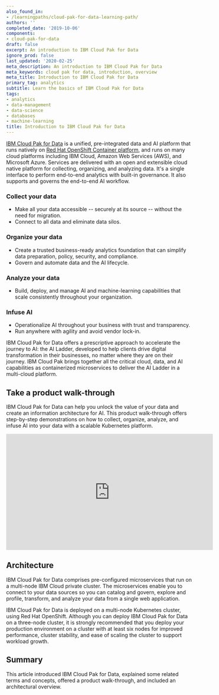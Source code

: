 ```yaml
---
also_found_in:
- /learningpaths/cloud-pak-for-data-learning-path/
authors: ''
completed_date: '2019-10-06'
components:
- cloud-pak-for-data
draft: false
excerpt: An introduction to IBM Cloud Pak for Data
ignore_prod: false
last_updated: '2020-02-25'
meta_description: An introduction to IBM Cloud Pak for Data
meta_keywords: cloud pak for data, introduction, overview
meta_title: Introduction to IBM Cloud Pak for Data
primary_tag: analytics
subtitle: Learn the basics of IBM Cloud Pak for Data
tags:
- analytics
- data-management
- data-science
- databases
- machine-learning
title: Introduction to IBM Cloud Pak for Data
---
```


[IBM Cloud Pak for Data](https://www.ibm.com/products/cloud-pak-for-data) is a unified, pre-integrated data and AI platform that runs natively on [Red Hat OpenShift Container platform](https://www.openshift.com/products/container-platform), and runs on many cloud platforms including IBM Cloud, Amazon Web Services (AWS), and Microsoft Azure. Services are delivered with an open and extensible cloud native platform for collecting, organizing, and analyzing data. It's a single interface to perform end-to-end analytics with built-in governance. It also supports and governs the end-to-end AI workflow.

### Collect your data

* Make all your data accessible -- securely at its source -- without the need for migration.
* Connect to all data and eliminate data silos.

### Organize your data

* Create a trusted business-ready analytics foundation that can simplify data preparation, policy, security, and compliance.
* Govern and automate data and the AI lifecycle.

### Analyze your data

* Build, deploy, and manage AI and machine-learning capabilities that scale consistently throughout your organization.

### Infuse AI

* Operationalize AI throughout your business with trust and transparency.
* Run anywhere with agility and avoid vendor lock-in.

IBM Cloud Pak for Data offers a prescriptive approach to accelerate the journey to AI: the AI Ladder, developed to help clients drive digital transformation in their businesses, no matter where they are on their journey. IBM Cloud Pak brings together all the critical cloud, data, and AI capabilities as containerized microservices to deliver the AI Ladder in a multi-cloud platform.

## Take a product walk-through

IBM Cloud Pak for Data can help you unlock the value of your data and create an information architecture for AI. This product walk-through offers step-by-step demonstrations on how to collect, organize, analyze, and infuse AI into your data with a scalable Kubernetes platform.

<iframe width="560" height="315" src="https://www.youtube.com/embed/oPN_FhGZSCg" frameborder="0" allow="accelerometer; autoplay; encrypted-media; gyroscope; picture-in-picture" allowfullscreen></iframe>

## Architecture

IBM Cloud Pak for Data comprises pre-configured microservices that run on a multi-node IBM Cloud private cluster. The microservices enable you to connect to your data sources so you can catalog and govern, explore and profile, transform, and analyze your data from a single web application.

IBM Cloud Pak for Data is deployed on a multi-node Kubernetes cluster, using Red Hat OpenShift. Although you can deploy IBM Cloud Pak for Data on a three-node cluster, it is strongly recommended that you deploy your production environment on a cluster with at least six nodes for improved performance, cluster stability, and ease of scaling the cluster to support workload growth.

## Summary

This article introduced IBM Cloud Pak for Data, explained some related terms and concepts, offered a product walk-through, and included an architectural overview.